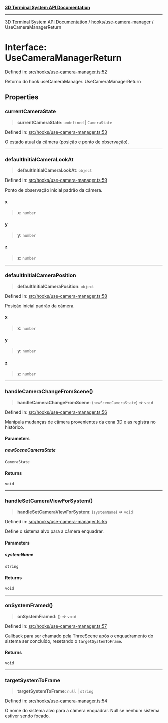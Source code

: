 [**3D Terminal System API Documentation**](../../../README.md)

***

[3D Terminal System API Documentation](../../../README.md) / [hooks/use-camera-manager](../README.md) / UseCameraManagerReturn

# Interface: UseCameraManagerReturn

Defined in: [src/hooks/use-camera-manager.ts:52](https://github.com/Dicommunitas/ThreeJS_Terminal_3D2/blob/7cc56be20ce03492e7afbc2e75ffa70f9c523fe8/src/hooks/use-camera-manager.ts#L52)

Retorno do hook useCameraManager.
 UseCameraManagerReturn

## Properties

### currentCameraState

> **currentCameraState**: `undefined` \| `CameraState`

Defined in: [src/hooks/use-camera-manager.ts:53](https://github.com/Dicommunitas/ThreeJS_Terminal_3D2/blob/7cc56be20ce03492e7afbc2e75ffa70f9c523fe8/src/hooks/use-camera-manager.ts#L53)

O estado atual da câmera (posição e ponto de observação).

***

### defaultInitialCameraLookAt

> **defaultInitialCameraLookAt**: `object`

Defined in: [src/hooks/use-camera-manager.ts:59](https://github.com/Dicommunitas/ThreeJS_Terminal_3D2/blob/7cc56be20ce03492e7afbc2e75ffa70f9c523fe8/src/hooks/use-camera-manager.ts#L59)

Ponto de observação inicial padrão da câmera.

#### x

> **x**: `number`

#### y

> **y**: `number`

#### z

> **z**: `number`

***

### defaultInitialCameraPosition

> **defaultInitialCameraPosition**: `object`

Defined in: [src/hooks/use-camera-manager.ts:58](https://github.com/Dicommunitas/ThreeJS_Terminal_3D2/blob/7cc56be20ce03492e7afbc2e75ffa70f9c523fe8/src/hooks/use-camera-manager.ts#L58)

Posição inicial padrão da câmera.

#### x

> **x**: `number`

#### y

> **y**: `number`

#### z

> **z**: `number`

***

### handleCameraChangeFromScene()

> **handleCameraChangeFromScene**: (`newSceneCameraState`) => `void`

Defined in: [src/hooks/use-camera-manager.ts:56](https://github.com/Dicommunitas/ThreeJS_Terminal_3D2/blob/7cc56be20ce03492e7afbc2e75ffa70f9c523fe8/src/hooks/use-camera-manager.ts#L56)

Manipula mudanças de câmera provenientes da cena 3D e as registra no histórico.

#### Parameters

##### newSceneCameraState

`CameraState`

#### Returns

`void`

***

### handleSetCameraViewForSystem()

> **handleSetCameraViewForSystem**: (`systemName`) => `void`

Defined in: [src/hooks/use-camera-manager.ts:55](https://github.com/Dicommunitas/ThreeJS_Terminal_3D2/blob/7cc56be20ce03492e7afbc2e75ffa70f9c523fe8/src/hooks/use-camera-manager.ts#L55)

Define o sistema alvo para a câmera enquadrar.

#### Parameters

##### systemName

`string`

#### Returns

`void`

***

### onSystemFramed()

> **onSystemFramed**: () => `void`

Defined in: [src/hooks/use-camera-manager.ts:57](https://github.com/Dicommunitas/ThreeJS_Terminal_3D2/blob/7cc56be20ce03492e7afbc2e75ffa70f9c523fe8/src/hooks/use-camera-manager.ts#L57)

Callback para ser chamado pela ThreeScene após o enquadramento do sistema ser concluído, resetando o `targetSystemToFrame`.

#### Returns

`void`

***

### targetSystemToFrame

> **targetSystemToFrame**: `null` \| `string`

Defined in: [src/hooks/use-camera-manager.ts:54](https://github.com/Dicommunitas/ThreeJS_Terminal_3D2/blob/7cc56be20ce03492e7afbc2e75ffa70f9c523fe8/src/hooks/use-camera-manager.ts#L54)

O nome do sistema alvo para a câmera enquadrar. Null se nenhum sistema estiver sendo focado.
